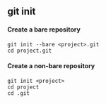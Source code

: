 ## git init

#### Create a bare repository
    git init --bare <project>.git
    cd project.git

#### Create a non-bare repository
    git init <project>
    cd project
    cd .git